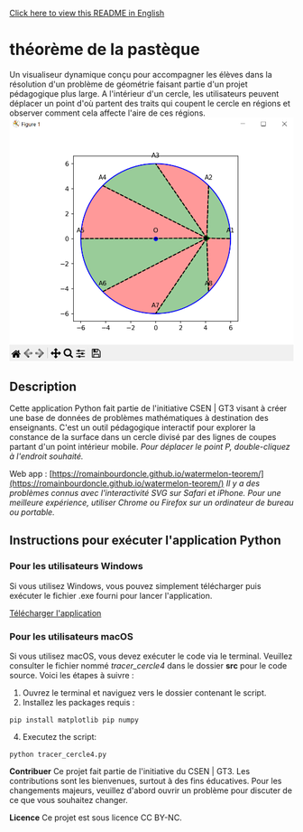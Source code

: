 
[Click here to view this README in English](README_ENG.md)
# théorème de la pastèque
Un visualiseur dynamique conçu pour accompagner les élèves dans la résolution d'un problème de géométrie faisant partie d'un projet pédagogique plus large. A l'intérieur d'un cercle, les utilisateurs peuvent déplacer un point d'où partent des traits qui coupent le cercle en régions et observer comment cela affecte l'aire de ces régions.
![app_screenshot](./docs/capture.png)

## Description
Cette application Python fait partie de l'initiative CSEN | GT3 visant à créer une base de données de problèmes mathématiques à destination des enseignants. C'est un outil pédagogique interactif pour explorer la constance de la surface dans un cercle divisé par des lignes de coupes partant d'un point intérieur mobile. *Pour déplacer le point P, double-cliquez à l'endroit souhaité.*

Web app : [https://romainbourdoncle.github.io/watermelon-teorem/](https://romainbourdoncle.github.io/watermelon-teorem/)
_Il y a des problèmes connus avec l'interactivité SVG sur Safari et iPhone. Pour une meilleure expérience, utiliser Chrome ou Firefox sur un ordinateur de bureau ou portable._

## Instructions pour exécuter l'application Python

### Pour les utilisateurs Windows
Si vous utilisez Windows, vous pouvez simplement télécharger puis exécuter le fichier .exe fourni pour lancer l'application.

[Télécharger l'application](https://github.com/romainbourdoncle/watermelon-teorem/releases/download/v1.0.0/tracer_cercle4.exe)

### Pour les utilisateurs macOS
Si vous utilisez macOS, vous devez exécuter le code via le terminal. Veuillez consulter le fichier nommé *tracer_cercle4* dans le dossier **src** pour le code source. Voici les étapes à suivre :
1. Ouvrez le terminal et naviguez vers le dossier contenant le script.
2. Installez les packages requis :
```
pip install matplotlib pip numpy
```
4. Executez the script:
```
python tracer_cercle4.py
```
**Contribuer**
Ce projet fait partie de l'initiative du CSEN | GT3. Les contributions sont les bienvenues, surtout à des fins éducatives. Pour les changements majeurs, veuillez d'abord ouvrir un problème pour discuter de ce que vous souhaitez changer.

**Licence**
Ce projet est sous licence CC BY-NC.
